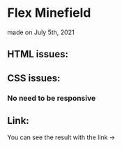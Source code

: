 # Flex Minefield
made on July 5th, 2021

HTML issues:
------------

CSS issues:
-----------

### No need to be responsive 

Link:
-----------------
You can see the result with the link ->